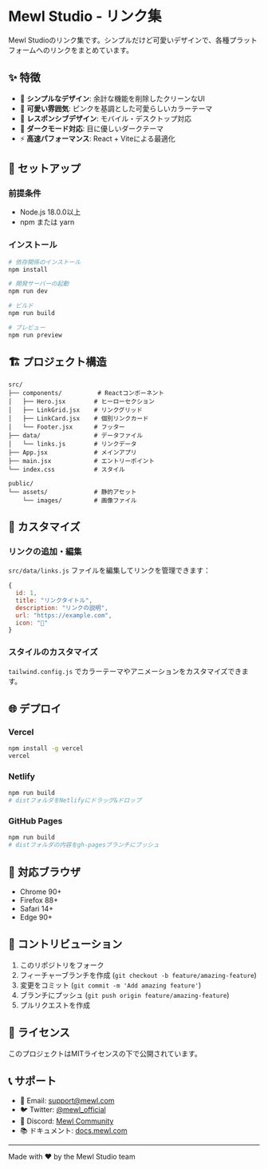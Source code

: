 # Mewl Studio - リンク集

Mewl Studioのリンク集です。シンプルだけど可愛いデザインで、各種プラットフォームへのリンクをまとめています。

## ✨ 特徴

- 🎯 **シンプルなデザイン**: 余計な機能を削除したクリーンなUI
- 🎨 **可愛い雰囲気**: ピンクを基調とした可愛らしいカラーテーマ
- 📱 **レスポンシブデザイン**: モバイル・デスクトップ対応
- 🌙 **ダークモード対応**: 目に優しいダークテーマ
- ⚡ **高速パフォーマンス**: React + Viteによる最適化

## 🚀 セットアップ

### 前提条件

- Node.js 18.0.0以上
- npm または yarn

### インストール

```bash
# 依存関係のインストール
npm install

# 開発サーバーの起動
npm run dev

# ビルド
npm run build

# プレビュー
npm run preview
```

## 🏗️ プロジェクト構造

```
src/
├── components/          # Reactコンポーネント
│   ├── Hero.jsx        # ヒーローセクション
│   ├── LinkGrid.jsx    # リンクグリッド
│   ├── LinkCard.jsx    # 個別リンクカード
│   └── Footer.jsx      # フッター
├── data/               # データファイル
│   └── links.js        # リンクデータ
├── App.jsx             # メインアプリ
├── main.jsx            # エントリーポイント
└── index.css           # スタイル

public/
└── assets/             # 静的アセット
    └── images/         # 画像ファイル
```

## 🎨 カスタマイズ

### リンクの追加・編集

`src/data/links.js` ファイルを編集してリンクを管理できます：

```javascript
{
  id: 1,
  title: "リンクタイトル",
  description: "リンクの説明",
  url: "https://example.com",
  icon: "🎯"
}
```

### スタイルのカスタマイズ

`tailwind.config.js` でカラーテーマやアニメーションをカスタマイズできます。

## 🌐 デプロイ

### Vercel

```bash
npm install -g vercel
vercel
```

### Netlify

```bash
npm run build
# distフォルダをNetlifyにドラッグ&ドロップ
```

### GitHub Pages

```bash
npm run build
# distフォルダの内容をgh-pagesブランチにプッシュ
```

## 📱 対応ブラウザ

- Chrome 90+
- Firefox 88+
- Safari 14+
- Edge 90+

## 🤝 コントリビューション

1. このリポジトリをフォーク
2. フィーチャーブランチを作成 (`git checkout -b feature/amazing-feature`)
3. 変更をコミット (`git commit -m 'Add amazing feature'`)
4. ブランチにプッシュ (`git push origin feature/amazing-feature`)
5. プルリクエストを作成

## 📄 ライセンス

このプロジェクトはMITライセンスの下で公開されています。

## 📞 サポート

- 📧 Email: support@mewl.com
- 🐦 Twitter: [@mewl_official](https://twitter.com/mewl_official)
- 💬 Discord: [Mewl Community](https://discord.gg/mewl)
- 📚 ドキュメント: [docs.mewl.com](https://docs.mewl.com)

---

Made with ❤️ by the Mewl Studio team